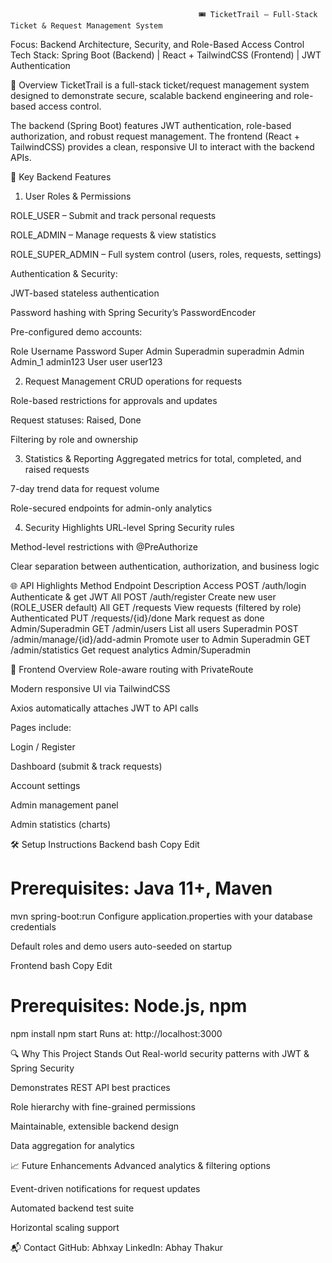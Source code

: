 
                                              🎟 TicketTrail – Full-Stack Ticket & Request Management System




Focus: Backend Architecture, Security, and Role-Based Access Control
Tech Stack: Spring Boot (Backend) | React + TailwindCSS (Frontend) | JWT Authentication

📌 Overview
TicketTrail is a full-stack ticket/request management system designed to demonstrate secure, scalable backend engineering and role-based access control.

The backend (Spring Boot) features JWT authentication, role-based authorization, and robust request management.
The frontend (React + TailwindCSS) provides a clean, responsive UI to interact with the backend APIs.

🚀 Key Backend Features
1. User Roles & Permissions

ROLE_USER – Submit and track personal requests

ROLE_ADMIN – Manage requests & view statistics

ROLE_SUPER_ADMIN – Full system control (users, roles, requests, settings)

Authentication & Security:

JWT-based stateless authentication

Password hashing with Spring Security’s PasswordEncoder

Pre-configured demo accounts:

Role	Username	Password
Super Admin	Superadmin	superadmin
Admin	Admin_1	admin123
User	user	user123

2. Request Management
CRUD operations for requests

Role-based restrictions for approvals and updates

Request statuses: Raised, Done

Filtering by role and ownership

3. Statistics & Reporting
Aggregated metrics for total, completed, and raised requests

7-day trend data for request volume

Role-secured endpoints for admin-only analytics

4. Security Highlights
URL-level Spring Security rules

Method-level restrictions with @PreAuthorize

Clear separation between authentication, authorization, and business logic

🌐 API Highlights
Method	Endpoint	Description	Access
POST	/auth/login	Authenticate & get JWT	All
POST	/auth/register	Create new user (ROLE_USER default)	All
GET	/requests	View requests (filtered by role)	Authenticated
PUT	/requests/{id}/done	Mark request as done	Admin/Superadmin
GET	/admin/users	List all users	Superadmin
POST	/admin/manage/{id}/add-admin	Promote user to Admin	Superadmin
GET	/admin/statistics	Get request analytics	Admin/Superadmin

🎨 Frontend Overview
Role-aware routing with PrivateRoute

Modern responsive UI via TailwindCSS

Axios automatically attaches JWT to API calls

Pages include:

Login / Register

Dashboard (submit & track requests)

Account settings

Admin management panel

Admin statistics (charts)

🛠 Setup Instructions
Backend
bash
Copy
Edit
# Prerequisites: Java 11+, Maven
mvn spring-boot:run
Configure application.properties with your database credentials

Default roles and demo users auto-seeded on startup

Frontend
bash
Copy
Edit
# Prerequisites: Node.js, npm
npm install
npm start
Runs at: http://localhost:3000

🔍 Why This Project Stands Out
Real-world security patterns with JWT & Spring Security

Demonstrates REST API best practices

Role hierarchy with fine-grained permissions

Maintainable, extensible backend design

Data aggregation for analytics

📈 Future Enhancements
Advanced analytics & filtering options

Event-driven notifications for request updates

Automated backend test suite

Horizontal scaling support

📬 Contact
GitHub: Abhxay
LinkedIn: Abhay Thakur
